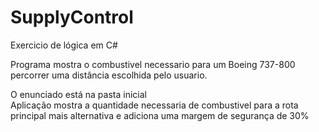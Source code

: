 # <strong>SupplyControl</strong><br />

Exercicio de lógica em C#<br />

Programa mostra o combustivel necessario para um Boeing 737-800 percorrer uma distância escolhida pelo usuario.<br />

O enunciado está na pasta inicial<br />
Aplicação mostra a quantidade necessaria de combustivel para a rota principal mais alternativa e adiciona uma margem de segurança de 30%


